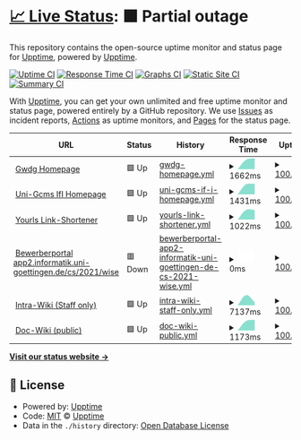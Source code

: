 # [📈 Live Status](https://upptime.github.io/upptime): <!--live status--> **🟧 Partial outage**

This repository contains the open-source uptime monitor and status page for [Upptime](https://upptime.js.org), powered by [Upptime](https://github.com/upptime/upptime).

[![Uptime CI](https://github.com/androtelema/upptime/workflows/Uptime%20CI/badge.svg)](https://github.com/upptime/upptime/actions?query=workflow%3A%22Uptime+CI%22)
[![Response Time CI](https://github.com/androtelema/upptime/workflows/Response%20Time%20CI/badge.svg)](https://github.com/upptime/upptime/actions?query=workflow%3A%22Response+Time+CI%22)
[![Graphs CI](https://github.com/androtelema/upptime/workflows/Graphs%20CI/badge.svg)](https://github.com/upptime/upptime/actions?query=workflow%3A%22Graphs+CI%22)
[![Static Site CI](https://github.com/androtelema/upptime/workflows/Static%20Site%20CI/badge.svg)](https://github.com/upptime/upptime/actions?query=workflow%3A%22Static+Site+CI%22)
[![Summary CI](https://github.com/androtelema/upptime/workflows/Summary%20CI/badge.svg)](https://github.com/upptime/upptime/actions?query=workflow%3A%22Summary+CI%22)

With [Upptime](https://upptime.js.org), you can get your own unlimited and free uptime monitor and status page, powered entirely by a GitHub repository. We use [Issues](https://github.com/upptime/upptime/issues) as incident reports, [Actions](https://github.com/upptime/upptime/actions) as uptime monitors, and [Pages](https://upptime.github.io/upptime) for the status page.

<!--start: status pages-->
<!-- This summary is generated by Upptime (https://github.com/upptime/upptime) -->
<!-- Do not edit this manually, your changes will be overwritten -->
<!-- prettier-ignore -->
| URL | Status | History | Response Time | Uptime |
| --- | ------ | ------- | ------------- | ------ |
| <img alt="" src="https://favicons.githubusercontent.com/www.gwdg.de" height="13"> [Gwdg Homepage](https://www.gwdg.de) | 🟩 Up | [gwdg-homepage.yml](https://github.com/androtelema/upptime/commits/HEAD/history/gwdg-homepage.yml) | <details><summary><img alt="Response time graph" src="./graphs/gwdg-homepage/response-time-week.png" height="20"> 1662ms</summary><br><a href="https://androtelema.github.io/upptime/history/gwdg-homepage"><img alt="Response time 1662" src="https://img.shields.io/endpoint?url=https%3A%2F%2Fraw.githubusercontent.com%2Fandrotelema%2Fupptime%2FHEAD%2Fapi%2Fgwdg-homepage%2Fresponse-time.json"></a><br><a href="https://androtelema.github.io/upptime/history/gwdg-homepage"><img alt="24-hour response time 1662" src="https://img.shields.io/endpoint?url=https%3A%2F%2Fraw.githubusercontent.com%2Fandrotelema%2Fupptime%2FHEAD%2Fapi%2Fgwdg-homepage%2Fresponse-time-day.json"></a><br><a href="https://androtelema.github.io/upptime/history/gwdg-homepage"><img alt="7-day response time 1662" src="https://img.shields.io/endpoint?url=https%3A%2F%2Fraw.githubusercontent.com%2Fandrotelema%2Fupptime%2FHEAD%2Fapi%2Fgwdg-homepage%2Fresponse-time-week.json"></a><br><a href="https://androtelema.github.io/upptime/history/gwdg-homepage"><img alt="30-day response time 1662" src="https://img.shields.io/endpoint?url=https%3A%2F%2Fraw.githubusercontent.com%2Fandrotelema%2Fupptime%2FHEAD%2Fapi%2Fgwdg-homepage%2Fresponse-time-month.json"></a><br><a href="https://androtelema.github.io/upptime/history/gwdg-homepage"><img alt="1-year response time 1662" src="https://img.shields.io/endpoint?url=https%3A%2F%2Fraw.githubusercontent.com%2Fandrotelema%2Fupptime%2FHEAD%2Fapi%2Fgwdg-homepage%2Fresponse-time-year.json"></a></details> | <details><summary><a href="https://androtelema.github.io/upptime/history/gwdg-homepage">100.00%</a></summary><a href="https://androtelema.github.io/upptime/history/gwdg-homepage"><img alt="All-time uptime 100.00%" src="https://img.shields.io/endpoint?url=https%3A%2F%2Fraw.githubusercontent.com%2Fandrotelema%2Fupptime%2FHEAD%2Fapi%2Fgwdg-homepage%2Fuptime.json"></a><br><a href="https://androtelema.github.io/upptime/history/gwdg-homepage"><img alt="24-hour uptime 100.00%" src="https://img.shields.io/endpoint?url=https%3A%2F%2Fraw.githubusercontent.com%2Fandrotelema%2Fupptime%2FHEAD%2Fapi%2Fgwdg-homepage%2Fuptime-day.json"></a><br><a href="https://androtelema.github.io/upptime/history/gwdg-homepage"><img alt="7-day uptime 100.00%" src="https://img.shields.io/endpoint?url=https%3A%2F%2Fraw.githubusercontent.com%2Fandrotelema%2Fupptime%2FHEAD%2Fapi%2Fgwdg-homepage%2Fuptime-week.json"></a><br><a href="https://androtelema.github.io/upptime/history/gwdg-homepage"><img alt="30-day uptime 100.00%" src="https://img.shields.io/endpoint?url=https%3A%2F%2Fraw.githubusercontent.com%2Fandrotelema%2Fupptime%2FHEAD%2Fapi%2Fgwdg-homepage%2Fuptime-month.json"></a><br><a href="https://androtelema.github.io/upptime/history/gwdg-homepage"><img alt="1-year uptime 100.00%" src="https://img.shields.io/endpoint?url=https%3A%2F%2Fraw.githubusercontent.com%2Fandrotelema%2Fupptime%2FHEAD%2Fapi%2Fgwdg-homepage%2Fuptime-year.json"></a></details>
| <img alt="" src="https://favicons.githubusercontent.com/www.uni-goettingen.de" height="13"> [Uni-Gcms IfI Homepage](https://www.uni-goettingen.de/de/619480.html) | 🟩 Up | [uni-gcms-if-i-homepage.yml](https://github.com/androtelema/upptime/commits/HEAD/history/uni-gcms-if-i-homepage.yml) | <details><summary><img alt="Response time graph" src="./graphs/uni-gcms-if-i-homepage/response-time-week.png" height="20"> 1431ms</summary><br><a href="https://androtelema.github.io/upptime/history/uni-gcms-if-i-homepage"><img alt="Response time 1431" src="https://img.shields.io/endpoint?url=https%3A%2F%2Fraw.githubusercontent.com%2Fandrotelema%2Fupptime%2FHEAD%2Fapi%2Funi-gcms-if-i-homepage%2Fresponse-time.json"></a><br><a href="https://androtelema.github.io/upptime/history/uni-gcms-if-i-homepage"><img alt="24-hour response time 1431" src="https://img.shields.io/endpoint?url=https%3A%2F%2Fraw.githubusercontent.com%2Fandrotelema%2Fupptime%2FHEAD%2Fapi%2Funi-gcms-if-i-homepage%2Fresponse-time-day.json"></a><br><a href="https://androtelema.github.io/upptime/history/uni-gcms-if-i-homepage"><img alt="7-day response time 1431" src="https://img.shields.io/endpoint?url=https%3A%2F%2Fraw.githubusercontent.com%2Fandrotelema%2Fupptime%2FHEAD%2Fapi%2Funi-gcms-if-i-homepage%2Fresponse-time-week.json"></a><br><a href="https://androtelema.github.io/upptime/history/uni-gcms-if-i-homepage"><img alt="30-day response time 1431" src="https://img.shields.io/endpoint?url=https%3A%2F%2Fraw.githubusercontent.com%2Fandrotelema%2Fupptime%2FHEAD%2Fapi%2Funi-gcms-if-i-homepage%2Fresponse-time-month.json"></a><br><a href="https://androtelema.github.io/upptime/history/uni-gcms-if-i-homepage"><img alt="1-year response time 1431" src="https://img.shields.io/endpoint?url=https%3A%2F%2Fraw.githubusercontent.com%2Fandrotelema%2Fupptime%2FHEAD%2Fapi%2Funi-gcms-if-i-homepage%2Fresponse-time-year.json"></a></details> | <details><summary><a href="https://androtelema.github.io/upptime/history/uni-gcms-if-i-homepage">100.00%</a></summary><a href="https://androtelema.github.io/upptime/history/uni-gcms-if-i-homepage"><img alt="All-time uptime 100.00%" src="https://img.shields.io/endpoint?url=https%3A%2F%2Fraw.githubusercontent.com%2Fandrotelema%2Fupptime%2FHEAD%2Fapi%2Funi-gcms-if-i-homepage%2Fuptime.json"></a><br><a href="https://androtelema.github.io/upptime/history/uni-gcms-if-i-homepage"><img alt="24-hour uptime 100.00%" src="https://img.shields.io/endpoint?url=https%3A%2F%2Fraw.githubusercontent.com%2Fandrotelema%2Fupptime%2FHEAD%2Fapi%2Funi-gcms-if-i-homepage%2Fuptime-day.json"></a><br><a href="https://androtelema.github.io/upptime/history/uni-gcms-if-i-homepage"><img alt="7-day uptime 100.00%" src="https://img.shields.io/endpoint?url=https%3A%2F%2Fraw.githubusercontent.com%2Fandrotelema%2Fupptime%2FHEAD%2Fapi%2Funi-gcms-if-i-homepage%2Fuptime-week.json"></a><br><a href="https://androtelema.github.io/upptime/history/uni-gcms-if-i-homepage"><img alt="30-day uptime 100.00%" src="https://img.shields.io/endpoint?url=https%3A%2F%2Fraw.githubusercontent.com%2Fandrotelema%2Fupptime%2FHEAD%2Fapi%2Funi-gcms-if-i-homepage%2Fuptime-month.json"></a><br><a href="https://androtelema.github.io/upptime/history/uni-gcms-if-i-homepage"><img alt="1-year uptime 100.00%" src="https://img.shields.io/endpoint?url=https%3A%2F%2Fraw.githubusercontent.com%2Fandrotelema%2Fupptime%2FHEAD%2Fapi%2Funi-gcms-if-i-homepage%2Fuptime-year.json"></a></details>
| <img alt="" src="https://favicons.githubusercontent.com/cs.ugoe.de" height="13"> [Yourls Link-Shortener](http://cs.ugoe.de) | 🟩 Up | [yourls-link-shortener.yml](https://github.com/androtelema/upptime/commits/HEAD/history/yourls-link-shortener.yml) | <details><summary><img alt="Response time graph" src="./graphs/yourls-link-shortener/response-time-week.png" height="20"> 1022ms</summary><br><a href="https://androtelema.github.io/upptime/history/yourls-link-shortener"><img alt="Response time 1022" src="https://img.shields.io/endpoint?url=https%3A%2F%2Fraw.githubusercontent.com%2Fandrotelema%2Fupptime%2FHEAD%2Fapi%2Fyourls-link-shortener%2Fresponse-time.json"></a><br><a href="https://androtelema.github.io/upptime/history/yourls-link-shortener"><img alt="24-hour response time 1022" src="https://img.shields.io/endpoint?url=https%3A%2F%2Fraw.githubusercontent.com%2Fandrotelema%2Fupptime%2FHEAD%2Fapi%2Fyourls-link-shortener%2Fresponse-time-day.json"></a><br><a href="https://androtelema.github.io/upptime/history/yourls-link-shortener"><img alt="7-day response time 1022" src="https://img.shields.io/endpoint?url=https%3A%2F%2Fraw.githubusercontent.com%2Fandrotelema%2Fupptime%2FHEAD%2Fapi%2Fyourls-link-shortener%2Fresponse-time-week.json"></a><br><a href="https://androtelema.github.io/upptime/history/yourls-link-shortener"><img alt="30-day response time 1022" src="https://img.shields.io/endpoint?url=https%3A%2F%2Fraw.githubusercontent.com%2Fandrotelema%2Fupptime%2FHEAD%2Fapi%2Fyourls-link-shortener%2Fresponse-time-month.json"></a><br><a href="https://androtelema.github.io/upptime/history/yourls-link-shortener"><img alt="1-year response time 1022" src="https://img.shields.io/endpoint?url=https%3A%2F%2Fraw.githubusercontent.com%2Fandrotelema%2Fupptime%2FHEAD%2Fapi%2Fyourls-link-shortener%2Fresponse-time-year.json"></a></details> | <details><summary><a href="https://androtelema.github.io/upptime/history/yourls-link-shortener">100.00%</a></summary><a href="https://androtelema.github.io/upptime/history/yourls-link-shortener"><img alt="All-time uptime 100.00%" src="https://img.shields.io/endpoint?url=https%3A%2F%2Fraw.githubusercontent.com%2Fandrotelema%2Fupptime%2FHEAD%2Fapi%2Fyourls-link-shortener%2Fuptime.json"></a><br><a href="https://androtelema.github.io/upptime/history/yourls-link-shortener"><img alt="24-hour uptime 100.00%" src="https://img.shields.io/endpoint?url=https%3A%2F%2Fraw.githubusercontent.com%2Fandrotelema%2Fupptime%2FHEAD%2Fapi%2Fyourls-link-shortener%2Fuptime-day.json"></a><br><a href="https://androtelema.github.io/upptime/history/yourls-link-shortener"><img alt="7-day uptime 100.00%" src="https://img.shields.io/endpoint?url=https%3A%2F%2Fraw.githubusercontent.com%2Fandrotelema%2Fupptime%2FHEAD%2Fapi%2Fyourls-link-shortener%2Fuptime-week.json"></a><br><a href="https://androtelema.github.io/upptime/history/yourls-link-shortener"><img alt="30-day uptime 100.00%" src="https://img.shields.io/endpoint?url=https%3A%2F%2Fraw.githubusercontent.com%2Fandrotelema%2Fupptime%2FHEAD%2Fapi%2Fyourls-link-shortener%2Fuptime-month.json"></a><br><a href="https://androtelema.github.io/upptime/history/yourls-link-shortener"><img alt="1-year uptime 100.00%" src="https://img.shields.io/endpoint?url=https%3A%2F%2Fraw.githubusercontent.com%2Fandrotelema%2Fupptime%2FHEAD%2Fapi%2Fyourls-link-shortener%2Fuptime-year.json"></a></details>
| <img alt="" src="https://favicons.githubusercontent.com/app2.informatik.uni-goettingen.de" height="13"> [Bewerberportal app2.informatik.uni-goettingen.de/cs/2021/wise](https://app2.informatik.uni-goettingen.de/cs/2021/wise) | 🟥 Down | [bewerberportal-app2-informatik-uni-goettingen-de-cs-2021-wise.yml](https://github.com/androtelema/upptime/commits/HEAD/history/bewerberportal-app2-informatik-uni-goettingen-de-cs-2021-wise.yml) | <details><summary><img alt="Response time graph" src="./graphs/bewerberportal-app2-informatik-uni-goettingen-de-cs-2021-wise/response-time-week.png" height="20"> 0ms</summary><br><a href="https://androtelema.github.io/upptime/history/bewerberportal-app2-informatik-uni-goettingen-de-cs-2021-wise"><img alt="Response time 0" src="https://img.shields.io/endpoint?url=https%3A%2F%2Fraw.githubusercontent.com%2Fandrotelema%2Fupptime%2FHEAD%2Fapi%2Fbewerberportal-app2-informatik-uni-goettingen-de-cs-2021-wise%2Fresponse-time.json"></a><br><a href="https://androtelema.github.io/upptime/history/bewerberportal-app2-informatik-uni-goettingen-de-cs-2021-wise"><img alt="24-hour response time 0" src="https://img.shields.io/endpoint?url=https%3A%2F%2Fraw.githubusercontent.com%2Fandrotelema%2Fupptime%2FHEAD%2Fapi%2Fbewerberportal-app2-informatik-uni-goettingen-de-cs-2021-wise%2Fresponse-time-day.json"></a><br><a href="https://androtelema.github.io/upptime/history/bewerberportal-app2-informatik-uni-goettingen-de-cs-2021-wise"><img alt="7-day response time 0" src="https://img.shields.io/endpoint?url=https%3A%2F%2Fraw.githubusercontent.com%2Fandrotelema%2Fupptime%2FHEAD%2Fapi%2Fbewerberportal-app2-informatik-uni-goettingen-de-cs-2021-wise%2Fresponse-time-week.json"></a><br><a href="https://androtelema.github.io/upptime/history/bewerberportal-app2-informatik-uni-goettingen-de-cs-2021-wise"><img alt="30-day response time 0" src="https://img.shields.io/endpoint?url=https%3A%2F%2Fraw.githubusercontent.com%2Fandrotelema%2Fupptime%2FHEAD%2Fapi%2Fbewerberportal-app2-informatik-uni-goettingen-de-cs-2021-wise%2Fresponse-time-month.json"></a><br><a href="https://androtelema.github.io/upptime/history/bewerberportal-app2-informatik-uni-goettingen-de-cs-2021-wise"><img alt="1-year response time 0" src="https://img.shields.io/endpoint?url=https%3A%2F%2Fraw.githubusercontent.com%2Fandrotelema%2Fupptime%2FHEAD%2Fapi%2Fbewerberportal-app2-informatik-uni-goettingen-de-cs-2021-wise%2Fresponse-time-year.json"></a></details> | <details><summary><a href="https://androtelema.github.io/upptime/history/bewerberportal-app2-informatik-uni-goettingen-de-cs-2021-wise">100.00%</a></summary><a href="https://androtelema.github.io/upptime/history/bewerberportal-app2-informatik-uni-goettingen-de-cs-2021-wise"><img alt="All-time uptime 100.00%" src="https://img.shields.io/endpoint?url=https%3A%2F%2Fraw.githubusercontent.com%2Fandrotelema%2Fupptime%2FHEAD%2Fapi%2Fbewerberportal-app2-informatik-uni-goettingen-de-cs-2021-wise%2Fuptime.json"></a><br><a href="https://androtelema.github.io/upptime/history/bewerberportal-app2-informatik-uni-goettingen-de-cs-2021-wise"><img alt="24-hour uptime 100.00%" src="https://img.shields.io/endpoint?url=https%3A%2F%2Fraw.githubusercontent.com%2Fandrotelema%2Fupptime%2FHEAD%2Fapi%2Fbewerberportal-app2-informatik-uni-goettingen-de-cs-2021-wise%2Fuptime-day.json"></a><br><a href="https://androtelema.github.io/upptime/history/bewerberportal-app2-informatik-uni-goettingen-de-cs-2021-wise"><img alt="7-day uptime 100.00%" src="https://img.shields.io/endpoint?url=https%3A%2F%2Fraw.githubusercontent.com%2Fandrotelema%2Fupptime%2FHEAD%2Fapi%2Fbewerberportal-app2-informatik-uni-goettingen-de-cs-2021-wise%2Fuptime-week.json"></a><br><a href="https://androtelema.github.io/upptime/history/bewerberportal-app2-informatik-uni-goettingen-de-cs-2021-wise"><img alt="30-day uptime 100.00%" src="https://img.shields.io/endpoint?url=https%3A%2F%2Fraw.githubusercontent.com%2Fandrotelema%2Fupptime%2FHEAD%2Fapi%2Fbewerberportal-app2-informatik-uni-goettingen-de-cs-2021-wise%2Fuptime-month.json"></a><br><a href="https://androtelema.github.io/upptime/history/bewerberportal-app2-informatik-uni-goettingen-de-cs-2021-wise"><img alt="1-year uptime 100.00%" src="https://img.shields.io/endpoint?url=https%3A%2F%2Fraw.githubusercontent.com%2Fandrotelema%2Fupptime%2FHEAD%2Fapi%2Fbewerberportal-app2-informatik-uni-goettingen-de-cs-2021-wise%2Fuptime-year.json"></a></details>
| <img alt="" src="https://favicons.githubusercontent.com/intra.informatik.uni-goettingen.de" height="13"> [Intra-Wiki (Staff only)](https://intra.informatik.uni-goettingen.de/wiki/index.php/Main_Page) | 🟩 Up | [intra-wiki-staff-only.yml](https://github.com/androtelema/upptime/commits/HEAD/history/intra-wiki-staff-only.yml) | <details><summary><img alt="Response time graph" src="./graphs/intra-wiki-staff-only/response-time-week.png" height="20"> 7137ms</summary><br><a href="https://androtelema.github.io/upptime/history/intra-wiki-staff-only"><img alt="Response time 7137" src="https://img.shields.io/endpoint?url=https%3A%2F%2Fraw.githubusercontent.com%2Fandrotelema%2Fupptime%2FHEAD%2Fapi%2Fintra-wiki-staff-only%2Fresponse-time.json"></a><br><a href="https://androtelema.github.io/upptime/history/intra-wiki-staff-only"><img alt="24-hour response time 7137" src="https://img.shields.io/endpoint?url=https%3A%2F%2Fraw.githubusercontent.com%2Fandrotelema%2Fupptime%2FHEAD%2Fapi%2Fintra-wiki-staff-only%2Fresponse-time-day.json"></a><br><a href="https://androtelema.github.io/upptime/history/intra-wiki-staff-only"><img alt="7-day response time 7137" src="https://img.shields.io/endpoint?url=https%3A%2F%2Fraw.githubusercontent.com%2Fandrotelema%2Fupptime%2FHEAD%2Fapi%2Fintra-wiki-staff-only%2Fresponse-time-week.json"></a><br><a href="https://androtelema.github.io/upptime/history/intra-wiki-staff-only"><img alt="30-day response time 7137" src="https://img.shields.io/endpoint?url=https%3A%2F%2Fraw.githubusercontent.com%2Fandrotelema%2Fupptime%2FHEAD%2Fapi%2Fintra-wiki-staff-only%2Fresponse-time-month.json"></a><br><a href="https://androtelema.github.io/upptime/history/intra-wiki-staff-only"><img alt="1-year response time 7137" src="https://img.shields.io/endpoint?url=https%3A%2F%2Fraw.githubusercontent.com%2Fandrotelema%2Fupptime%2FHEAD%2Fapi%2Fintra-wiki-staff-only%2Fresponse-time-year.json"></a></details> | <details><summary><a href="https://androtelema.github.io/upptime/history/intra-wiki-staff-only">100.00%</a></summary><a href="https://androtelema.github.io/upptime/history/intra-wiki-staff-only"><img alt="All-time uptime 100.00%" src="https://img.shields.io/endpoint?url=https%3A%2F%2Fraw.githubusercontent.com%2Fandrotelema%2Fupptime%2FHEAD%2Fapi%2Fintra-wiki-staff-only%2Fuptime.json"></a><br><a href="https://androtelema.github.io/upptime/history/intra-wiki-staff-only"><img alt="24-hour uptime 100.00%" src="https://img.shields.io/endpoint?url=https%3A%2F%2Fraw.githubusercontent.com%2Fandrotelema%2Fupptime%2FHEAD%2Fapi%2Fintra-wiki-staff-only%2Fuptime-day.json"></a><br><a href="https://androtelema.github.io/upptime/history/intra-wiki-staff-only"><img alt="7-day uptime 100.00%" src="https://img.shields.io/endpoint?url=https%3A%2F%2Fraw.githubusercontent.com%2Fandrotelema%2Fupptime%2FHEAD%2Fapi%2Fintra-wiki-staff-only%2Fuptime-week.json"></a><br><a href="https://androtelema.github.io/upptime/history/intra-wiki-staff-only"><img alt="30-day uptime 100.00%" src="https://img.shields.io/endpoint?url=https%3A%2F%2Fraw.githubusercontent.com%2Fandrotelema%2Fupptime%2FHEAD%2Fapi%2Fintra-wiki-staff-only%2Fuptime-month.json"></a><br><a href="https://androtelema.github.io/upptime/history/intra-wiki-staff-only"><img alt="1-year uptime 100.00%" src="https://img.shields.io/endpoint?url=https%3A%2F%2Fraw.githubusercontent.com%2Fandrotelema%2Fupptime%2FHEAD%2Fapi%2Fintra-wiki-staff-only%2Fuptime-year.json"></a></details>
| <img alt="" src="https://favicons.githubusercontent.com/doc.informatik.uni-goettingen.de" height="13"> [Doc-Wiki (public)](https://doc.informatik.uni-goettingen.de/wiki/index.php/Hauptseite) | 🟩 Up | [doc-wiki-public.yml](https://github.com/androtelema/upptime/commits/HEAD/history/doc-wiki-public.yml) | <details><summary><img alt="Response time graph" src="./graphs/doc-wiki-public/response-time-week.png" height="20"> 1173ms</summary><br><a href="https://androtelema.github.io/upptime/history/doc-wiki-public"><img alt="Response time 1173" src="https://img.shields.io/endpoint?url=https%3A%2F%2Fraw.githubusercontent.com%2Fandrotelema%2Fupptime%2FHEAD%2Fapi%2Fdoc-wiki-public%2Fresponse-time.json"></a><br><a href="https://androtelema.github.io/upptime/history/doc-wiki-public"><img alt="24-hour response time 1173" src="https://img.shields.io/endpoint?url=https%3A%2F%2Fraw.githubusercontent.com%2Fandrotelema%2Fupptime%2FHEAD%2Fapi%2Fdoc-wiki-public%2Fresponse-time-day.json"></a><br><a href="https://androtelema.github.io/upptime/history/doc-wiki-public"><img alt="7-day response time 1173" src="https://img.shields.io/endpoint?url=https%3A%2F%2Fraw.githubusercontent.com%2Fandrotelema%2Fupptime%2FHEAD%2Fapi%2Fdoc-wiki-public%2Fresponse-time-week.json"></a><br><a href="https://androtelema.github.io/upptime/history/doc-wiki-public"><img alt="30-day response time 1173" src="https://img.shields.io/endpoint?url=https%3A%2F%2Fraw.githubusercontent.com%2Fandrotelema%2Fupptime%2FHEAD%2Fapi%2Fdoc-wiki-public%2Fresponse-time-month.json"></a><br><a href="https://androtelema.github.io/upptime/history/doc-wiki-public"><img alt="1-year response time 1173" src="https://img.shields.io/endpoint?url=https%3A%2F%2Fraw.githubusercontent.com%2Fandrotelema%2Fupptime%2FHEAD%2Fapi%2Fdoc-wiki-public%2Fresponse-time-year.json"></a></details> | <details><summary><a href="https://androtelema.github.io/upptime/history/doc-wiki-public">100.00%</a></summary><a href="https://androtelema.github.io/upptime/history/doc-wiki-public"><img alt="All-time uptime 100.00%" src="https://img.shields.io/endpoint?url=https%3A%2F%2Fraw.githubusercontent.com%2Fandrotelema%2Fupptime%2FHEAD%2Fapi%2Fdoc-wiki-public%2Fuptime.json"></a><br><a href="https://androtelema.github.io/upptime/history/doc-wiki-public"><img alt="24-hour uptime 100.00%" src="https://img.shields.io/endpoint?url=https%3A%2F%2Fraw.githubusercontent.com%2Fandrotelema%2Fupptime%2FHEAD%2Fapi%2Fdoc-wiki-public%2Fuptime-day.json"></a><br><a href="https://androtelema.github.io/upptime/history/doc-wiki-public"><img alt="7-day uptime 100.00%" src="https://img.shields.io/endpoint?url=https%3A%2F%2Fraw.githubusercontent.com%2Fandrotelema%2Fupptime%2FHEAD%2Fapi%2Fdoc-wiki-public%2Fuptime-week.json"></a><br><a href="https://androtelema.github.io/upptime/history/doc-wiki-public"><img alt="30-day uptime 100.00%" src="https://img.shields.io/endpoint?url=https%3A%2F%2Fraw.githubusercontent.com%2Fandrotelema%2Fupptime%2FHEAD%2Fapi%2Fdoc-wiki-public%2Fuptime-month.json"></a><br><a href="https://androtelema.github.io/upptime/history/doc-wiki-public"><img alt="1-year uptime 100.00%" src="https://img.shields.io/endpoint?url=https%3A%2F%2Fraw.githubusercontent.com%2Fandrotelema%2Fupptime%2FHEAD%2Fapi%2Fdoc-wiki-public%2Fuptime-year.json"></a></details>

<!--end: status pages-->

[**Visit our status website →**](https://upptime.github.io/upptime)

## 📄 License

- Powered by: [Upptime](https://github.com/upptime/upptime)
- Code: [MIT](./LICENSE) © [Upptime](https://upptime.js.org)
- Data in the `./history` directory: [Open Database License](https://opendatacommons.org/licenses/odbl/1-0/)
